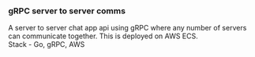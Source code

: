 ### gRPC server to server comms

A server to server chat app api using gRPC where any number of servers can communicate together. This is deployed on AWS ECS.\
Stack - Go, gRPC, AWS
